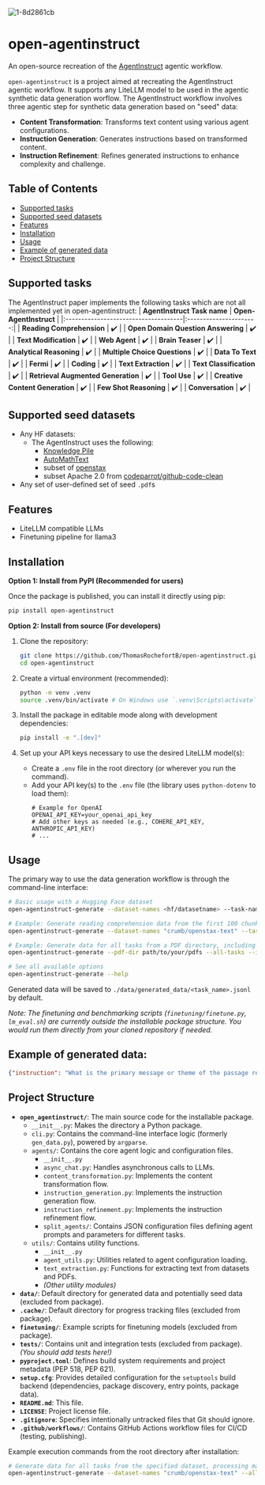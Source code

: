 ![1-8d2861cb](https://github.com/user-attachments/assets/2717bf2a-8f6a-4043-9538-8b832118798c)
# open-agentinstruct

An open-source recreation of the [AgentInstruct](https://arxiv.org/pdf/2407.03502v1) agentic workflow.

`open-agentinstruct` is a project aimed at recreating the AgentInstruct agentic workflow. It supports any LiteLLM model to be used in the agentic synthetic data generation worflow. The AgentInstruct workflow involves three agentic step for synthetic data generation based on "seed" data:
- **Content Transformation**: Transforms text content using various agent configurations.
- **Instruction Generation**: Generates instructions based on transformed content.
- **Instruction Refinement**: Refines generated instructions to enhance complexity and challenge.

## Table of Contents
- [Supported tasks](#supported-tasks)
- [Supported seed datasets](#supported-seed-datasets)
- [Features](#features)
- [Installation](#installation)
- [Usage](#usage)
- [Example of generated data](#example-of-generated-data)
- [Project Structure](#project-structure)

## Supported tasks
The AgentInstruct paper implements the following tasks which are not all implemented yet in open-agentinstruct:
| **AgentInstruct Task name**           | **Open-AgentInstruct** |
|:-------------------------------------|:----------------------:|
| **Reading Comprehension**             | :heavy_check_mark:     |
| **Open Domain Question Answering**    | :heavy_check_mark:     |
| **Text Modification**                 | :heavy_check_mark:     |
| **Web Agent**                         | :heavy_check_mark:     |
| **Brain Teaser**                      | :heavy_check_mark:     |
| **Analytical Reasoning**              | :heavy_check_mark:     |
| **Multiple Choice Questions**         | :heavy_check_mark:     |
| **Data To Text**                      | :heavy_check_mark:     |
| **Fermi**                             | :heavy_check_mark:     |
| **Coding**                            | :heavy_check_mark:     |
| **Text Extraction**                   | :heavy_check_mark:     |
| **Text Classification**               | :heavy_check_mark:     |
| **Retrieval Augmented Generation**    | :heavy_check_mark:     |
| **Tool Use**                          | :heavy_check_mark:     |
| **Creative Content Generation**       | :heavy_check_mark:     |
| **Few Shot Reasoning**                | :heavy_check_mark:     |
| **Conversation**                      | :heavy_check_mark:     |

<!-- What benchmarks will evaluate these:
- [MMLU](https://huggingface.co/datasets/cais/mmlu) (Multiple choice questions)
- [DROP](https://huggingface.co/datasets/ucinlp/drop) (Reading comprehension) -->

## Supported seed datasets
- Any HF datasets:
    - The AgentInstruct uses the following:
        - [Knowledge Pile](https://huggingface.co/datasets/Query-of-CC/Knowledge_Pile)
        - [AutoMathText](https://huggingface.co/datasets/math-ai/AutoMathText)
        - subset of [openstax](https://huggingface.co/datasets/crumb/openstax-text)
        - subset Apache 2.0 from [codeparrot/github-code-clean](https://huggingface.co/datasets/codeparrot/github-code-clean)
- Any set of user-defined set of seed `.pdf`s






## Features
- LiteLLM compatible LLMs
- Finetuning pipeline for llama3

## Installation

**Option 1: Install from PyPI (Recommended for users)**

Once the package is published, you can install it directly using pip:

```sh
pip install open-agentinstruct
```

**Option 2: Install from source (For developers)**

1.  Clone the repository:
    ```sh
    git clone https://github.com/ThomasRochefortB/open-agentinstruct.git
    cd open-agentinstruct
    ```

2.  Create a virtual environment (recommended):
    ```sh
    python -m venv .venv
    source .venv/bin/activate # On Windows use `.venv\Scripts\activate`
    ```

3.  Install the package in editable mode along with development dependencies:
    ```sh
    pip install -e ".[dev]"
    ```

4.  Set up your API keys necessary to use the desired LiteLLM model(s):
    *   Create a `.env` file in the root directory (or wherever you run the command).
    *   Add your API key(s) to the `.env` file (the library uses `python-dotenv` to load them):
        ```dotenv
        # Example for OpenAI
        OPENAI_API_KEY=your_openai_api_key
        # Add other keys as needed (e.g., COHERE_API_KEY, ANTHROPIC_API_KEY)
        # ...
        ```

## Usage

The primary way to use the data generation workflow is through the command-line interface:

```sh
# Basic usage with a Hugging Face dataset
open-agentinstruct-generate --dataset-names <hf/datasetname> --task-name <your_task_name>

# Example: Generate reading comprehension data from the first 100 chunks of openstax
open-agentinstruct-generate --dataset-names "crumb/openstax-text" --task-name reading_comprehension --max-chunks 100

# Example: Generate data for all tasks from a PDF directory, including original content
open-agentinstruct-generate --pdf-dir path/to/your/pdfs --all-tasks --include-content

# See all available options
open-agentinstruct-generate --help
```

Generated data will be saved to `./data/generated_data/<task_name>.jsonl` by default.

*Note: The finetuning and benchmarking scripts (`finetuning/finetune.py`, `lm_eval.sh`) are currently outside the installable package structure. You would run them directly from your cloned repository if needed.*

## Example of generated data:
```json
{"instruction": "What is the primary message or theme of the passage regarding the immune system?", "answer": "The primary message of the passage is that the immune system, while important for protecting the body from diseases, has significant limitations and challenges. It highlights the difficulties in vaccine development, the potential for the immune system to fail in recognizing pathogens, and the negative outcomes associated with immune responses, suggesting that its effectiveness may not be as reliable as previously portrayed.", "context": "The immune system is a complex network that, while essential for protecting the body from infections and diseases, also has notable limitations and challenges. Its ability to respond to a wide range of pathogens is not always effective, as evidenced by the ongoing difficulties in developing vaccines for certain diseases, such as HIV and malaria. These challenges highlight that the immune system, despite its intended role as a defender of health, can sometimes fail to recognize harmful invaders or may overreact, leading to autoimmune diseases and allergies. \nMoreover, while advancements in immunology have been made, the progress is often slow and fraught with setbacks. The hygiene hypothesis, which suggests that exposure to various environmental factors can positively influence immune development, remains a topic of debate, raising questions about its universal applicability. In transplantation, the immune system's role is equally complex; while immunosuppressive therapies have improved transplant success rates, they also illustrate the immune system's struggle to accept necessary foreign elements, such as transplanted organs, which can lead to rejection.\nIn conclusion, while the immune system is a crucial component of our health, its limitations and the challenges it faces cannot be overlooked. Ongoing research is essential, but many questions remain unanswered, suggesting that the immune system's capabilities may not be as reliable as once thought. By critically examining the immune system's weaknesses, we can better understand the need for effective treatments and interventions that address its shortcomings.", "agent": "Refinement Round 2, Goal 2"}

```
## Project Structure

-   **`open_agentinstruct/`**: The main source code for the installable package.
    -   `__init__.py`: Makes the directory a Python package.
    -   `cli.py`: Contains the command-line interface logic (formerly `gen_data.py`), powered by `argparse`.
    -   `agents/`: Contains the core agent logic and configuration files.
        -   `__init__.py`
        -   `async_chat.py`: Handles asynchronous calls to LLMs.
        -   `content_transformation.py`: Implements the content transformation flow.
        -   `instruction_generation.py`: Implements the instruction generation flow.
        -   `instruction_refinement.py`: Implements the instruction refinement flow.
        -   `split_agents/`: Contains JSON configuration files defining agent prompts and parameters for different tasks.
    -   `utils/`: Contains utility functions.
        -   `__init__.py`
        -   `agent_utils.py`: Utilities related to agent configuration loading.
        -   `text_extraction.py`: Functions for extracting text from datasets and PDFs.
        -   *(Other utility modules)*
-   **`data/`**: Default directory for generated data and potentially seed data (excluded from package).
-   **`.cache/`**: Default directory for progress tracking files (excluded from package).
-   **`finetuning/`**: Example scripts for finetuning models (excluded from package).
-   **`tests/`**: Contains unit and integration tests (excluded from package). *(You should add tests here!)*
-   **`pyproject.toml`**: Defines build system requirements and project metadata (PEP 518, PEP 621).
-   **`setup.cfg`**: Provides detailed configuration for the `setuptools` build backend (dependencies, package discovery, entry points, package data).
-   **`README.md`**: This file.
-   **`LICENSE`**: Project license file.
-   **`.gitignore`**: Specifies intentionally untracked files that Git should ignore.
-   **`.github/workflows/`**: Contains GitHub Actions workflow files for CI/CD (testing, publishing).

Example execution commands from the root directory after installation:

```sh
# Generate data for all tasks from the specified dataset, processing max 100 chunks, skipping refinement, including content
open-agentinstruct-generate --dataset-names "crumb/openstax-text" --all-tasks --max-chunks 100 --skip-refinement --include-content
```

